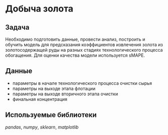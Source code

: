 # Добыча золота

## Задача 

Необходимо подготовить данные, провести анализ, построить и обучить модель для предсказания коэффициентов извлечения золота из золотосодержащей руды на разных стадиях технологического процесса обогащения. Для оценки качества модели используется sMAPE.

## Данные

- параметры в начале технологического процесса очистки сырья
- параметры на выходе этапа флотации
- параметры на выходе вторичного этапа очистки
- финальная концентрация
 
 ## Используемые библиотеки
 
 *pandas*, *numpy*, *sklearn*, *matplotlib*